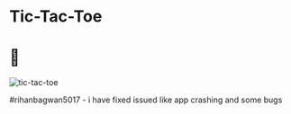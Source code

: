 # Tic-Tac-Toe

# 📸

![tic-tac-toe](https://user-images.githubusercontent.com/67586773/104807952-bedbf180-5808-11eb-9244-146e8632d546.png)

#rihanbagwan5017 - i have fixed issued like app crashing and some bugs

